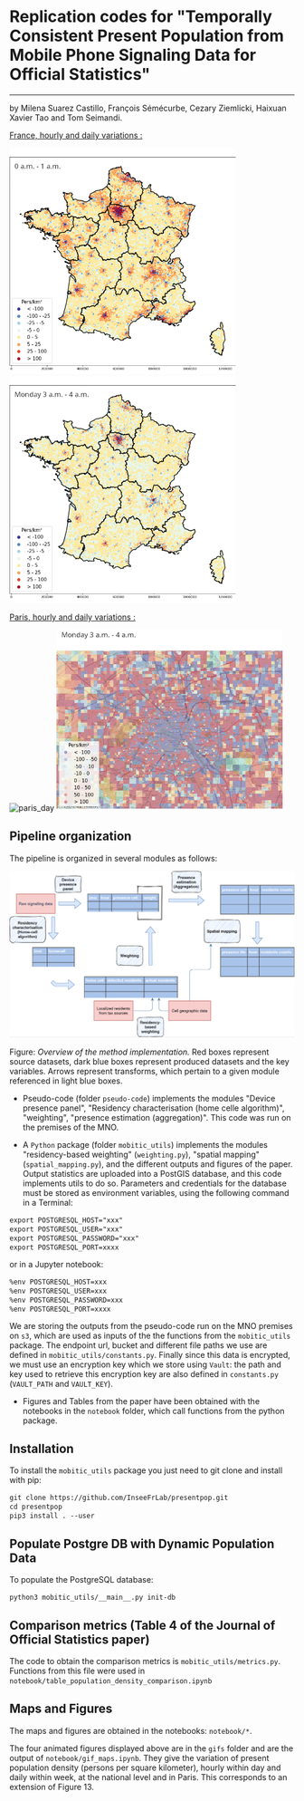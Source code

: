 # Replication codes for "Temporally Consistent Present Population from Mobile Phone Signaling Data for Official Statistics"
--------
by Milena Suarez Castillo, François Sémécurbe, Cezary Ziemlicki, Haixuan Xavier Tao and Tom Seimandi.

<u>France, hourly and daily variations :</u>

<p float="left">
  <img src="gifs/france_day_densities.gif" alt="fr_day" width="400"/>
  <img src="gifs/france_week_densities.gif" alt="fr_week" width="400"/>
</p>

<u>Paris, hourly and daily variations :</u>

<p float="left">
  <img src="gifs/paris_day_densities.gif" alt="paris_day" width="400"/>
  <img src="gifs/paris_week_densities.gif" alt="paris_day" width="400"/>
</p>


Pipeline organization
--------

The pipeline is organized in several modules as follows:

![](docs/schemaPipeline.png)

Figure: _Overview of the method implementation._ Red boxes represent source datasets, dark
blue boxes represent produced datasets and the key variables. Arrows represent transforms, which pertain
to a given module referenced in light blue boxes.



* Pseudo-code (folder `pseudo-code`) implements the modules "Device presence panel", "Residency characterisation (home celle algorithm)", "weighting", "presence estimation (aggregation)". This code was run on the premises of the MNO.

* A `Python` package (folder `mobitic_utils`) implements the modules "residency-based weighting" (`weighting.py`), "spatial mapping" (`spatial_mapping.py`), and the different outputs and figures of the paper. Output statistics are uploaded into a PostGIS database, and this code implements utils to do so. Parameters and credentials for the database must be stored as environment variables, using the following command in a Terminal:
```
export POSTGRESQL_HOST="xxx"
export POSTGRESQL_USER="xxx"
export POSTGRESQL_PASSWORD="xxx"
export POSTGRESQL_PORT=xxxx
```
    
or in a Jupyter notebook:

```
%env POSTGRESQL_HOST=xxx
%env POSTGRESQL_USER=xxx
%env POSTGRESQL_PASSWORD=xxx
%env POSTGRESQL_PORT=xxxx
```

We are storing the outputs from the pseudo-code run on the MNO premises on `s3`, which are used as inputs of the the functions from the `mobitic_utils` package. The endpoint url, bucket and different file paths we use are defined in `mobitic_utils/constants.py`. Finally since this data is encrypted, we must use an encryption key which we store using `Vault`: the path and key used to retrieve this encryption key are also defined in `constants.py` (`VAULT_PATH` and `VAULT_KEY`).

* Figures and Tables from the paper have been obtained with the notebooks in the `notebook` folder, which call functions from the python package.




Installation
--------

To install the `mobitic_utils` package you just need to git clone and install with pip:

```
git clone https://github.com/InseeFrLab/presentpop.git
cd presentpop
pip3 install . --user
```



Populate Postgre DB with Dynamic Population Data
--------

To populate the PostgreSQL database:

```
python3 mobitic_utils/__main__.py init-db
```

Comparison metrics (Table 4 of the Journal of Official Statistics paper)
--------

The code to obtain the comparison metrics is `mobitic_utils/metrics.py`. Functions from this file were used in `notebook/table_population_density_comparison.ipynb`


Maps and Figures
--------

The maps and figures are obtained in the notebooks: `notebook/*`.

The four animated figures displayed above are in the `gifs` folder and are the output of `notebook/gif_maps.ipynb`. They give the variation of present population density (persons per square kilometer), hourly within day and daily within week, at the national level and in Paris. This corresponds to an extension of Figure 13.
